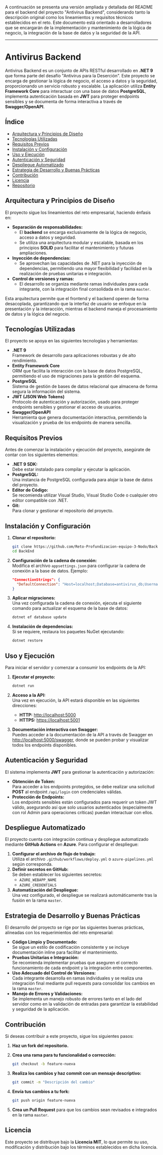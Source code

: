 A continuación se presenta una versión ampliada y detallada del README para el backend del proyecto "Antivirus Backend", considerando tanto la descripción original como los lineamientos y requisitos técnicos establecidos en el reto. Este documento está orientado a desarrolladores que se encargarán de la implementación y mantenimiento de la lógica de negocio, la integración de la base de datos y la seguridad de la API.

---

# Antivirus Backend

Antivirus Backend es un conjunto de APIs RESTful desarrollado en **.NET 9** que forma parte del desafío "Antivirus para la Deserción". Este proyecto se encarga de gestionar la lógica de negocio, el acceso a datos y la seguridad, proporcionando un servicio robusto y escalable. La aplicación utiliza **Entity Framework Core** para interactuar con una base de datos **PostgreSQL**, implementa autenticación basada en **JWT** para proteger endpoints sensibles y se documenta de forma interactiva a través de **Swagger/OpenAPI**.

## Índice

- [Arquitectura y Principios de Diseño](#arquitectura-y-principios-de-diseño)
- [Tecnologías Utilizadas](#tecnologías-utilizadas)
- [Requisitos Previos](#requisitos-previos)
- [Instalación y Configuración](#instalación-y-configuración)
- [Uso y Ejecución](#uso-y-ejecución)
- [Autenticación y Seguridad](#autenticación-y-seguridad)
- [Despliegue Automatizado](#despliegue-automatizado)
- [Estrategia de Desarrollo y Buenas Prácticas](#estrategia-de-desarrollo-y-buenas-prácticas)
- [Contribución](#contribución)
- [Licencia](#licencia)
- [Repositorio](#repositorio)

## Arquitectura y Principios de Diseño

El proyecto sigue los lineamientos del reto empresarial, haciendo énfasis en:
- **Separación de responsabilidades:**  
  - El **backend** se encarga exclusivamente de la lógica de negocio, acceso a datos y seguridad.
  - Se utiliza una arquitectura modular y escalable, basada en los principios **SOLID** para facilitar el mantenimiento y futuras ampliaciones.
- **Inyección de dependencias:**  
  - Se aprovechan las capacidades de .NET para la inyección de dependencias, permitiendo una mayor flexibilidad y facilidad en la realización de pruebas unitarias e integración.
- **Control de versiones y ramas:**  
  - El desarrollo se organiza mediante ramas individuales para cada integrante, con la integración final consolidada en la rama `master`.

Esta arquitectura permite que el frontend y el backend operen de forma desacoplada, garantizando que la interfaz de usuario se enfoque en la presentación y la interacción, mientras el backend maneja el procesamiento de datos y la lógica del negocio.

## Tecnologías Utilizadas

El proyecto se apoya en las siguientes tecnologías y herramientas:

- **.NET 9**  
  Framework de desarrollo para aplicaciones robustas y de alto rendimiento.
- **Entity Framework Core**  
  ORM que facilita la interacción con la base de datos PostgreSQL, permitiendo el uso de migraciones para la gestión del esquema.
- **PostgreSQL**  
  Sistema de gestión de bases de datos relacional que almacena de forma segura la información del sistema.
- **JWT (JSON Web Tokens)**  
  Protocolo de autenticación y autorización, usado para proteger endpoints sensibles y gestionar el acceso de usuarios.
- **Swagger/OpenAPI**  
  Herramienta que genera documentación interactiva, permitiendo la visualización y prueba de los endpoints de manera sencilla.

## Requisitos Previos

Antes de comenzar la instalación y ejecución del proyecto, asegúrate de contar con los siguientes elementos:

- **.NET 9 SDK:**  
  Debe estar instalado para compilar y ejecutar la aplicación.
- **PostgreSQL:**  
  Una instancia de PostgreSQL configurada para alojar la base de datos del proyecto.
- **Editor de Código:**  
  Se recomienda utilizar Visual Studio, Visual Studio Code o cualquier otro editor compatible con .NET.
- **Git:**  
  Para clonar y gestionar el repositorio del proyecto.

## Instalación y Configuración

1. **Clonar el repositorio:**

   ```bash
   git clone https://github.com/Reto-Profundizacion-equipo-3-Nodo/BackEnd.git
   cd BackEnd
   ```

2. **Configuración de la cadena de conexión:**  
   Modifica el archivo `appsettings.json` para configurar la cadena de conexión a la base de datos. Ejemplo:

   ```json
   "ConnectionStrings": {
     "DefaultConnection": "Host=localhost;Database=antivirus_db;Username=usuario;Password=contraseña"
   }
   ```

3. **Aplicar migraciones:**  
   Una vez configurada la cadena de conexión, ejecuta el siguiente comando para actualizar el esquema de la base de datos:

   ```bash
   dotnet ef database update
   ```

4. **Instalación de dependencias:**  
   Si se requiere, restaura los paquetes NuGet ejecutando:

   ```bash
   dotnet restore
   ```

## Uso y Ejecución

Para iniciar el servidor y comenzar a consumir los endpoints de la API:

1. **Ejecutar el proyecto:**

   ```bash
   dotnet run
   ```

2. **Acceso a la API:**  
   Una vez en ejecución, la API estará disponible en las siguientes direcciones:
   - **HTTP:** [http://localhost:5000](http://localhost:5000)
   - **HTTPS:** [https://localhost:5001](https://localhost:5001)

3. **Documentación interactiva con Swagger:**  
   Puedes acceder a la documentación de la API a través de Swagger en [http://localhost:5000/swagger](http://localhost:5000/swagger), donde se pueden probar y visualizar todos los endpoints disponibles.

## Autenticación y Seguridad

El sistema implementa **JWT** para gestionar la autenticación y autorización:

- **Obtención de Token:**  
  Para acceder a los endpoints protegidos, se debe realizar una solicitud **POST** al endpoint `/api/login` con credenciales válidas.
- **Protección de Endpoints:**  
  Los endpoints sensibles están configurados para requerir un token JWT válido, asegurando así que solo usuarios autenticados (especialmente con rol Admin para operaciones críticas) puedan interactuar con ellos.

## Despliegue Automatizado

El proyecto cuenta con integración continua y despliegue automatizado mediante **GitHub Actions** en **Azure**. Para configurar el despliegue:

1. **Configurar el archivo de flujo de trabajo:**  
   Utiliza el archivo `.github/workflows/deploy.yml` o `azure-pipelines.yml` según corresponda.
2. **Definir secretos en GitHub:**  
   Se deben establecer los siguientes secretos:
   - `AZURE_WEBAPP_NAME`
   - `AZURE_CREDENTIALS`
3. **Automatización del Despliegue:**  
   Una vez configurado, el despliegue se realizará automáticamente tras la fusión en la rama `master`.

## Estrategia de Desarrollo y Buenas Prácticas

El desarrollo del proyecto se rige por las siguientes buenas prácticas, alineadas con los requerimientos del reto empresarial:

- **Código Limpio y Documentado:**  
  Se sigue un estilo de codificación consistente y se incluye documentación inline para facilitar el mantenimiento.
- **Pruebas Unitarias e Integración:**  
  Se recomienda implementar pruebas que aseguren el correcto funcionamiento de cada endpoint y la integración entre componentes.
- **Uso Adecuado del Control de Versiones:**  
  Cada integrante desarrolla en ramas individuales y se realiza una integración final mediante pull requests para consolidar los cambios en la rama `master`.
- **Manejo de Errores y Validaciones:**  
  Se implementa un manejo robusto de errores tanto en el lado del servidor como en la validación de entradas para garantizar la estabilidad y seguridad de la aplicación.

## Contribución

Si deseas contribuir a este proyecto, sigue los siguientes pasos:

1. **Haz un fork del repositorio.**
2. **Crea una rama para tu funcionalidad o corrección:**

   ```bash
   git checkout -b feature-nueva
   ```

3. **Realiza los cambios y haz commit con un mensaje descriptivo:**

   ```bash
   git commit -m "Descripción del cambio"
   ```

4. **Envía tus cambios a tu fork:**

   ```bash
   git push origin feature-nueva
   ```

5. **Crea un Pull Request** para que los cambios sean revisados e integrados en la rama `master`.

## Licencia

Este proyecto se distribuye bajo la **Licencia MIT**, lo que permite su uso, modificación y distribución bajo los términos establecidos en dicha licencia.

